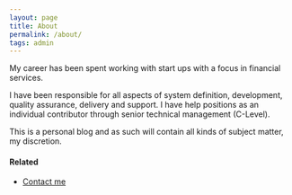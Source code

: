 ```yaml
---
layout: page
title: About
permalink: /about/
tags: admin
---
```


My career has been spent working with start ups with a focus in financial services.

I have been responsible for all aspects of system definition, development, quality assurance, delivery and support. I have help positions as an individual contributor through senior technical management (C-Level).

This is a personal blog and as such will contain all kinds of subject matter, my discretion.

#### Related

- [Contact me]({{site.baseurl}}/contact/index.html)

